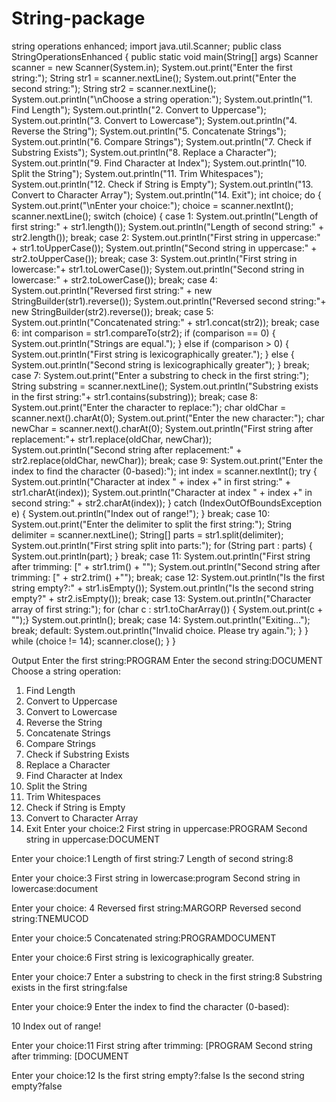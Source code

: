 # String-package 
string operations enhanced;
import java.util.Scanner;
public class StringOperationsEnhanced {
    public static void main(String[] args) 
        Scanner scanner = new Scanner(System.in);
       System.out.print("Enter the first string:");
       String str1 = scanner.nextLine();
       System.out.print("Enter the second string:");
       String str2 = scanner.nextLine();
       System.out.println("\nChoose a string operation:");
       System.out.println("1. Find Length");
       System.out.println("2. Convert to Uppercase");
       System.out.println("3. Convert to Lowercase");
       System.out.println("4. Reverse the String");
       System.out.println("5. Concatenate Strings");
       System.out.println("6. Compare Strings");
       System.out.println("7. Check if Substring Exists");
       System.out.println("8. Replace a Character");
       System.out.println("9. Find Character at Index");
       System.out.println("10. Split the String");
       System.out.println("11. Trim Whitespaces");
       System.out.println("12. Check if String is Empty");
       System.out.println("13. Convert to Character Array");
       System.out.println("14. Exit");
       int choice;
       do {
           System.out.print("\nEnter your choice:");
           choice = scanner.nextInt();
           scanner.nextLine(); 
switch (choice) {
case 1:
        System.out.println("Length of first string:" + str1.length());
        System.out.println("Length of second string:" + str2.length());
        break;
case 2:
        System.out.println("First string in uppercase:" + str1.toUpperCase());
        System.out.println("Second string in uppercase:" + str2.toUpperCase());
        break;
case 3:
        System.out.println("First string in lowercase:"+ str1.toLowerCase());
        System.out.println("Second string in lowercase:" + str2.toLowerCase());
        break;
case 4:
        System.out.println("Reversed first string:" + new StringBuilder(str1).reverse());
        System.out.println("Reversed second string:"+ new StringBuilder(str2).reverse());
        break;
case 5:
        System.out.println("Concatenated string:" + str1.concat(str2));
        break;
case 6:
    int comparison = str1.compareTo(str2);
    if (comparison == 0) {
        System.out.println("Strings are equal.");
} else if (comparison > 0) {
        System.out.println("First string is lexicographically greater.");
} else {
        System.out.println("Second string is lexicographically greater");
}
        break;
case 7:
        System.out.print("Enter a substring to check in the first string:");
        String substring = scanner.nextLine();
        System.out.println("Substring exists in the first string:"+ str1.contains(substring));
        break;
case 8:
        System.out.print("Enter the character to replace:");
        char oldChar = scanner.next().charAt(0);
        System.out.print("Enter the new character:");
        char newChar = scanner.next().charAt(0);
        System.out.println("First string after replacement:"+ str1.replace(oldChar, newChar));
        System.out.println("Second string after replacement:" + str2.replace(oldChar, newChar));
        break;
case 9:
        System.out.print("Enter the index to find the character (0-based):");
        int index = scanner.nextInt();
try {
        System.out.println("Character at index " + index +" in first string:" + str1.charAt(index));
        System.out.println("Character at index " + index +" in second string:" + str2.charAt(index));
} catch (IndexOutOfBoundsException e) {
        System.out.println("Index out of range!");
}
        break;
case 10:
        System.out.print("Enter the delimiter to split the first string:");
        String delimiter = scanner.nextLine();
        String[] parts = str1.split(delimiter);
        System.out.println("First string split into parts:");
        for (String part : parts) {
        System.out.println(part);
}
        break;
case 11:
        System.out.println("First string after trimming: [" + str1.trim() + "");
        System.out.println("Second string after trimming: [" + str2.trim() +"");
        break;
case 12:
        System.out.println("Is the first string empty?:" + str1.isEmpty());
        System.out.println("Is the second string empty?" + str2.isEmpty());
        break;
case 13:
        System.out.println("Character array of first string:");
        for (char c : str1.toCharArray()) {
        System.out.print(c + "");}
        System.out.println();
        break;
case 14:
        System.out.println("Exiting...");
        break;
default:
        System.out.println("Invalid choice. Please try again.");
        }
} while (choice != 14);
scanner.close();
   }
}

Output 
 Enter the first string:PROGRAM
Enter the second string:DOCUMENT
Choose a string operation:
1. Find Length
2. Convert to Uppercase
3. Convert to Lowercase
4. Reverse the String
5. Concatenate Strings
6. Compare Strings
7. Check if Substring Exists
8. Replace a Character
9. Find Character at Index
10. Split the String
11. Trim Whitespaces
12. Check if String is Empty
13. Convert to Character Array
14. Exit
Enter your choice:2
First string in uppercase:PROGRAM
Second string in uppercase:DOCUMENT


Enter your choice:1
Length of first string:7
Length of second string:8


Enter your choice:3
First string in lowercase:program
Second string in lowercase:document


Enter your choice:
4
Reversed first string:MARGORP
Reversed second string:TNEMUCOD


Enter your choice:5
Concatenated string:PROGRAMDOCUMENT


Enter your choice:6
First string is lexicographically greater.


Enter your choice:7
Enter a substring to check in the first string:8
Substring exists in the first string:false


Enter your choice:9
Enter the index to find the character (0-based):


10
Index out of range!


Enter your choice:11
First string after trimming: [PROGRAM
Second string after trimming: [DOCUMENT


Enter your choice:12
Is the first string empty?:false
Is the second string empty?false
